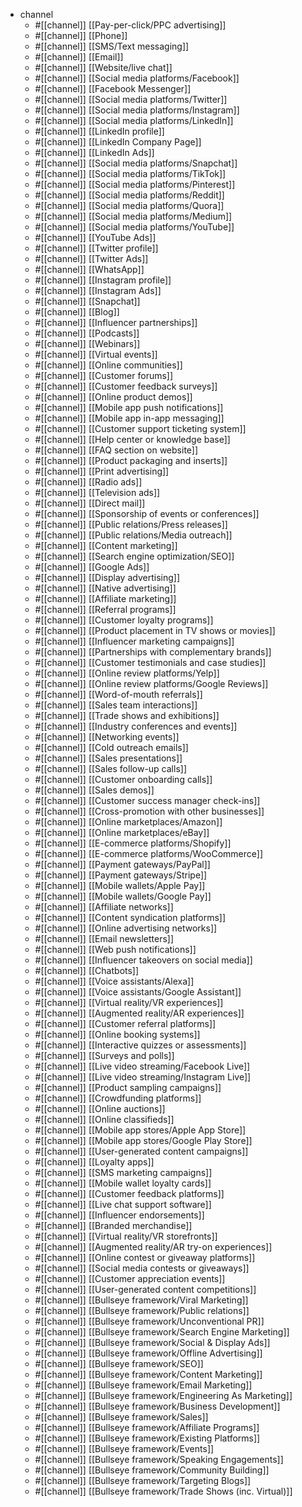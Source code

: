 - channel
  - #[[channel]]  [[Pay-per-click/PPC advertising]]
  - #[[channel]]  [[Phone]]
  - #[[channel]]  [[SMS/Text messaging]]
  - #[[channel]]  [[Email]]
  - #[[channel]]  [[Website/live chat]]
  - #[[channel]]  [[Social media platforms/Facebook]]
  - #[[channel]]  [[Facebook Messenger]]
  - #[[channel]]  [[Social media platforms/Twitter]]
  - #[[channel]]  [[Social media platforms/Instagram]]
  - #[[channel]]  [[Social media platforms/LinkedIn]]
  - #[[channel]]  [[LinkedIn profile]]
  - #[[channel]]  [[LinkedIn Company Page]]
  - #[[channel]]  [[LinkedIn Ads]]
  - #[[channel]]  [[Social media platforms/Snapchat]]
  - #[[channel]]  [[Social media platforms/TikTok]]
  - #[[channel]]  [[Social media platforms/Pinterest]]
  - #[[channel]]  [[Social media platforms/Reddit]]
  - #[[channel]]  [[Social media platforms/Quora]]
  - #[[channel]]  [[Social media platforms/Medium]]
  - #[[channel]]  [[Social media platforms/YouTube]]
  - #[[channel]]  [[YouTube Ads]]
  - #[[channel]]  [[Twitter profile]]
  - #[[channel]]  [[Twitter Ads]]
  - #[[channel]]  [[WhatsApp]]
  - #[[channel]]  [[Instagram profile]]
  - #[[channel]]  [[Instagram Ads]]
  - #[[channel]]  [[Snapchat]]
  - #[[channel]]  [[Blog]]
  - #[[channel]]  [[Influencer partnerships]]
  - #[[channel]]  [[Podcasts]]
  - #[[channel]]  [[Webinars]]
  - #[[channel]]  [[Virtual events]]
  - #[[channel]]  [[Online communities]]
  - #[[channel]]  [[Customer forums]]
  - #[[channel]]  [[Customer feedback surveys]]
  - #[[channel]]  [[Online product demos]]
  - #[[channel]]  [[Mobile app push notifications]]
  - #[[channel]]  [[Mobile app in-app messaging]]
  - #[[channel]]  [[Customer support ticketing system]]
  - #[[channel]]  [[Help center or knowledge base]]
  - #[[channel]]  [[FAQ section on website]]
  - #[[channel]]  [[Product packaging and inserts]]
  - #[[channel]]  [[Print advertising]]
  - #[[channel]]  [[Radio ads]]
  - #[[channel]]  [[Television ads]]
  - #[[channel]]  [[Direct mail]]
  - #[[channel]]  [[Sponsorship of events or conferences]]
  - #[[channel]]  [[Public relations/Press releases]]
  - #[[channel]]  [[Public relations/Media outreach]]
  - #[[channel]]  [[Content marketing]]
  - #[[channel]]  [[Search engine optimization/SEO]]
  - #[[channel]]  [[Google Ads]]
  - #[[channel]]  [[Display advertising]]
  - #[[channel]]  [[Native advertising]]
  - #[[channel]]  [[Affiliate marketing]]
  - #[[channel]]  [[Referral programs]]
  - #[[channel]]  [[Customer loyalty programs]]
  - #[[channel]]  [[Product placement in TV shows or movies]]
  - #[[channel]]  [[Influencer marketing campaigns]]
  - #[[channel]]  [[Partnerships with complementary brands]]
  - #[[channel]]  [[Customer testimonials and case studies]]
  - #[[channel]]  [[Online review platforms/Yelp]]
  - #[[channel]]  [[Online review platforms/Google Reviews]]
  - #[[channel]]  [[Word-of-mouth referrals]]
  - #[[channel]]  [[Sales team interactions]]
  - #[[channel]]  [[Trade shows and exhibitions]]
  - #[[channel]]  [[Industry conferences and events]]
  - #[[channel]]  [[Networking events]]
  - #[[channel]]  [[Cold outreach emails]]
  - #[[channel]]  [[Sales presentations]]
  - #[[channel]]  [[Sales follow-up calls]]
  - #[[channel]]  [[Customer onboarding calls]]
  - #[[channel]]  [[Sales demos]]
  - #[[channel]]  [[Customer success manager check-ins]]
  - #[[channel]]  [[Cross-promotion with other businesses]]
  - #[[channel]]  [[Online marketplaces/Amazon]]
  - #[[channel]]  [[Online marketplaces/eBay]]
  - #[[channel]]  [[E-commerce platforms/Shopify]]
  - #[[channel]]  [[E-commerce platforms/WooCommerce]]
  - #[[channel]]  [[Payment gateways/PayPal]]
  - #[[channel]]  [[Payment gateways/Stripe]]
  - #[[channel]]  [[Mobile wallets/Apple Pay]]
  - #[[channel]]  [[Mobile wallets/Google Pay]]
  - #[[channel]]  [[Affiliate networks]]
  - #[[channel]]  [[Content syndication platforms]]
  - #[[channel]]  [[Online advertising networks]]
  - #[[channel]]  [[Email newsletters]]
  - #[[channel]]  [[Web push notifications]]
  - #[[channel]]  [[Influencer takeovers on social media]]
  - #[[channel]]  [[Chatbots]]
  - #[[channel]]  [[Voice assistants/Alexa]]
  - #[[channel]]  [[Voice assistants/Google Assistant]]
  - #[[channel]]  [[Virtual reality/VR experiences]]
  - #[[channel]]  [[Augmented reality/AR experiences]]
  - #[[channel]]  [[Customer referral platforms]]
  - #[[channel]]  [[Online booking systems]]
  - #[[channel]]  [[Interactive quizzes or assessments]]
  - #[[channel]]  [[Surveys and polls]]
  - #[[channel]]  [[Live video streaming/Facebook Live]]
  - #[[channel]]  [[Live video streaming/Instagram Live]]
  - #[[channel]]  [[Product sampling campaigns]]
  - #[[channel]]  [[Crowdfunding platforms]]
  - #[[channel]]  [[Online auctions]]
  - #[[channel]]  [[Online classifieds]]
  - #[[channel]]  [[Mobile app stores/Apple App Store]]
  - #[[channel]]  [[Mobile app stores/Google Play Store]]
  - #[[channel]]  [[User-generated content campaigns]]
  - #[[channel]]  [[Loyalty apps]]
  - #[[channel]]  [[SMS marketing campaigns]]
  - #[[channel]]  [[Mobile wallet loyalty cards]]
  - #[[channel]]  [[Customer feedback platforms]]
  - #[[channel]]  [[Live chat support software]]
  - #[[channel]]  [[Influencer endorsements]]
  - #[[channel]]  [[Branded merchandise]]
  - #[[channel]]  [[Virtual reality/VR storefronts]]
  - #[[channel]]  [[Augmented reality/AR try-on experiences]]
  - #[[channel]]  [[Online contest or giveaway platforms]]
  - #[[channel]]  [[Social media contests or giveaways]]
  - #[[channel]]  [[Customer appreciation events]]
  - #[[channel]]  [[User-generated content competitions]]
  - #[[channel]]  [[Bullseye framework/Viral Marketing]]
  - #[[channel]]  [[Bullseye framework/Public relations]]
  - #[[channel]]  [[Bullseye framework/Unconventional PR]]
  - #[[channel]]  [[Bullseye framework/Search Engine Marketing]]
  - #[[channel]]  [[Bullseye framework/Social & Display Ads]]
  - #[[channel]]  [[Bullseye framework/Offline Advertising]]
  - #[[channel]]  [[Bullseye framework/SEO]]
  - #[[channel]]  [[Bullseye framework/Content Marketing]]
  - #[[channel]]  [[Bullseye framework/Email Marketing]]
  - #[[channel]]  [[Bullseye framework/Engineering As Marketing]]
  - #[[channel]]  [[Bullseye framework/Business Development]]
  - #[[channel]]  [[Bullseye framework/Sales]]
  - #[[channel]]  [[Bullseye framework/Affiliate Programs]]
  - #[[channel]]  [[Bullseye framework/Existing Platforms]]
  - #[[channel]]  [[Bullseye framework/Events]]
  - #[[channel]]  [[Bullseye framework/Speaking Engagements]]
  - #[[channel]]  [[Bullseye framework/Community Building]]
  - #[[channel]]  [[Bullseye framework/Targeting Blogs]]
  - #[[channel]]  [[Bullseye framework/Trade Shows (inc. Virtual)]]

